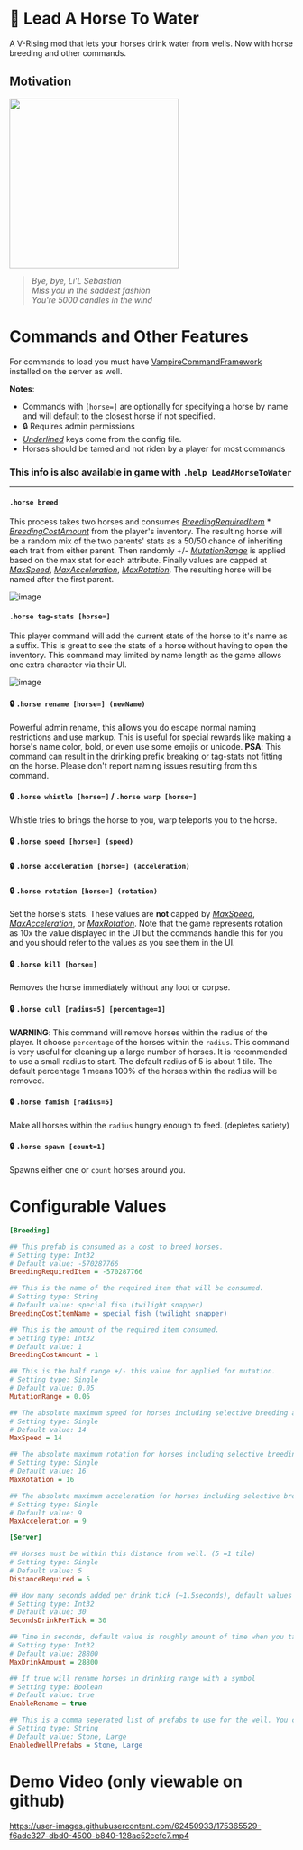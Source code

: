 # 🐴 Lead A Horse To Water

A V-Rising mod that lets your horses drink water from wells. Now with horse breeding and other commands.

## Motivation
<img src="https://user-images.githubusercontent.com/62450933/175367019-be27ef84-4676-45cc-809c-41e7244d3594.png" width="300" />

> *Bye, bye, Li'L Sebastian* <br>
> *Miss you in the saddest fashion* <br>
> *You're 5000 candles in the wind*


# Commands and Other Features

For commands to load you must have [VampireCommandFramework](https://github.com/decaprime/VampireCommandFramework) installed on the server as well.

**Notes**:
- Commands with `[horse=]` are optionally for specifying a horse by name and will default to the closest horse if not specified.
- 🔒 Requires admin permissions
- <ins>_Underlined_</ins> keys come from the config file.
- Horses should be tamed and not riden by a player for most commands

### This info is also **available in game** with `.help LeadAHorseToWater`

---

#### `.horse breed`

This process takes two horses and consumes <ins>_BreedingRequiredItem_</ins> * <ins>_BreedingCostAmount_</ins> from the player's inventory. The resulting horse will be a random mix of the two parents' stats as a 50/50 chance of inheriting each trait from either parent. Then randomly +/- <ins>_MutationRange_</ins> is applied based on the max stat for each attribute. Finally values are capped at <ins>_MaxSpeed_</ins>, <ins>_MaxAcceleration_</ins>, <ins>_MaxRotation_</ins>. The resulting horse will be named after the first parent.

![image](https://user-images.githubusercontent.com/62450933/190880543-92d31267-34ec-4292-bb03-b12feee5a95b.png)

#### `.horse tag-stats [horse=]`

This player command will add the current stats of the horse to it's name as a suffix. This is great to see the stats of a horse without having to open the inventory. This command may limited by name length as the game allows one extra character via their UI.

![image](https://user-images.githubusercontent.com/62450933/190880667-fac067fe-764b-4e89-a059-f37ee8221fe1.png)

#### 🔒 `.horse rename [horse=] (newName)`

Powerful admin rename, this allows you do escape normal naming restrictions and use markup. This is useful for special rewards like making a horse's name color, bold, or even use some emojis or unicode.
**PSA**: This command can result in the drinking prefix breaking or tag-stats not fitting on the horse. Please don't report naming issues resulting from this command.

#### 🔒 `.horse whistle [horse=]` / `.horse warp [horse=]`

Whistle tries to brings the horse to you, warp teleports you to the horse.

#### 🔒 `.horse speed [horse=] (speed)`
#### 🔒 `.horse acceleration [horse=] (acceleration)` 
#### 🔒 `.horse rotation [horse=] (rotation)`

Set the horse's stats. These values are **not** capped by <ins>_MaxSpeed_</ins>, <ins>_MaxAcceleration_</ins>, or <ins>_MaxRotation_</ins>. Note that the game represents rotation as 10x the value displayed in the UI but the commands handle this for you and you should refer to the values as you see them in the UI.

#### 🔒 `.horse kill [horse=]`

Removes the horse immediately without any loot or corpse.

#### 🔒 `.horse cull [radius=5] [percentage=1]`

**WARNING**: This command will remove horses within the radius of the player. It choose `percentage` of the horses within the `radius`. This command is very useful for cleaning up a large number of horses. It is recommended to use a small radius to start. The default radius of 5 is about 1 tile. The default percentage 1 means 100% of the horses within the radius will be removed.

#### 🔒 `.horse famish [radius=5]`

Make all horses within the `radius` hungry enough to feed. (depletes satiety)

#### 🔒 `.horse spawn [count=1]`

Spawns either one or `count` horses around you.

# Configurable Values
```ini
[Breeding]

## This prefab is consumed as a cost to breed horses.
# Setting type: Int32
# Default value: -570287766
BreedingRequiredItem = -570287766

## This is the name of the required item that will be consumed.
# Setting type: String
# Default value: special fish (twilight snapper)
BreedingCostItemName = special fish (twilight snapper)

## This is the amount of the required item consumed.
# Setting type: Int32
# Default value: 1
BreedingCostAmount = 1

## This is the half range +/- this value for applied for mutation.
# Setting type: Single
# Default value: 0.05
MutationRange = 0.05

## The absolute maximum speed for horses including selective breeding and mutations.
# Setting type: Single
# Default value: 14
MaxSpeed = 14

## The absolute maximum rotation for horses including selective breeding and mutations.
# Setting type: Single
# Default value: 16
MaxRotation = 16

## The absolute maximum acceleration for horses including selective breeding and mutations.
# Setting type: Single
# Default value: 9
MaxAcceleration = 9

[Server]

## Horses must be within this distance from well. (5 =1 tile)
# Setting type: Single
# Default value: 5
DistanceRequired = 5

## How many seconds added per drink tick (~1.5seconds), default values would be about 24 minutes for the default max amount at fountain.
# Setting type: Int32
# Default value: 30
SecondsDrinkPerTick = 30

## Time in seconds, default value is roughly amount of time when you take wild horses.
# Setting type: Int32
# Default value: 28800
MaxDrinkAmount = 28800

## If true will rename horses in drinking range with a symbol
# Setting type: Boolean
# Default value: true
EnableRename = true

## This is a comma seperated list of prefabs to use for the well. You can choose from one of (stone, iron, bronze, small, big) or (advanced: at your own risk) you can also include an arbitrary guid hash of of a castle connected placeable.
# Setting type: String
# Default value: Stone, Large
EnabledWellPrefabs = Stone, Large
```

# Demo Video (only viewable on github)
https://user-images.githubusercontent.com/62450933/175365529-f6ade327-dbd0-4500-b840-128ac52cefe7.mp4